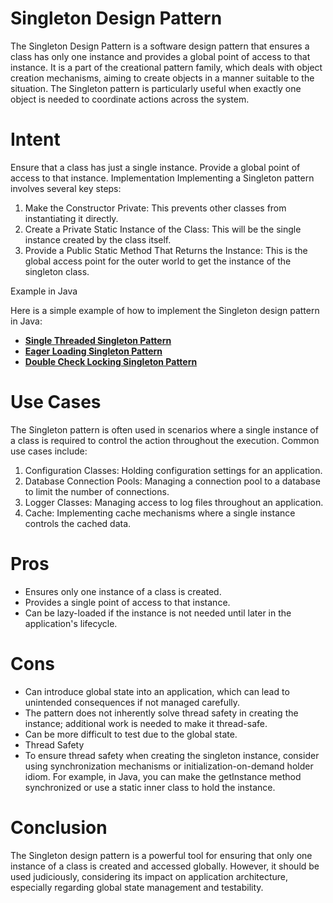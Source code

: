 # Singleton Design Pattern
The Singleton Design Pattern is a software design pattern that ensures a class has only one instance and provides a global point of access to that instance. It is a part of the creational pattern family, which deals with object creation mechanisms, aiming to create objects in a manner suitable to the situation. The Singleton pattern is particularly useful when exactly one object is needed to coordinate actions across the system.

# Intent
Ensure that a class has just a single instance.
Provide a global point of access to that instance.
Implementation
Implementing a Singleton pattern involves several key steps:

1. Make the Constructor Private: This prevents other classes from instantiating it directly.
2. Create a Private Static Instance of the Class: This will be the single instance created by the class itself.
3. Provide a Public Static Method That Returns the Instance: This is the global access point for the outer world to get the instance of the singleton class.

Example in Java

Here is a simple example of how to implement the Singleton design pattern in Java:

* **[Single Threaded Singleton Pattern](https://github.com/sidhant97/DesignDoctrine/tree/main/singleton/src/singleThreaded)**
* **[Eager Loading Singleton Pattern](https://github.com/sidhant97/DesignDoctrine/tree/main/singleton/src/eagerLoading)**
* **[Double Check Locking Singleton Pattern](https://github.com/sidhant97/DesignDoctrine/tree/main/singleton/src/doubleCheckLocking)**
# Use Cases
The Singleton pattern is often used in scenarios where a single instance of a class is required to control the action throughout the execution. Common use cases include:

1. Configuration Classes: Holding configuration settings for an application.
2. Database Connection Pools: Managing a connection pool to a database to limit the number of connections.
3. Logger Classes: Managing access to log files throughout an application.
4. Cache: Implementing cache mechanisms where a single instance controls the cached data. 

# Pros
* Ensures only one instance of a class is created.
* Provides a single point of access to that instance.
* Can be lazy-loaded if the instance is not needed until later in the application's lifecycle.
# Cons
* Can introduce global state into an application, which can lead to unintended consequences if not managed carefully.
* The pattern does not inherently solve thread safety in creating the instance; additional work is needed to make it thread-safe.
* Can be more difficult to test due to the global state.
* Thread Safety
* To ensure thread safety when creating the singleton instance, consider using synchronization mechanisms or initialization-on-demand holder idiom. For example, in Java, you can make the getInstance method synchronized or use a static inner class to hold the instance.

# Conclusion
The Singleton design pattern is a powerful tool for ensuring that only one instance of a class is created and accessed globally. However, it should be used judiciously, considering its impact on application architecture, especially regarding global state management and testability.
